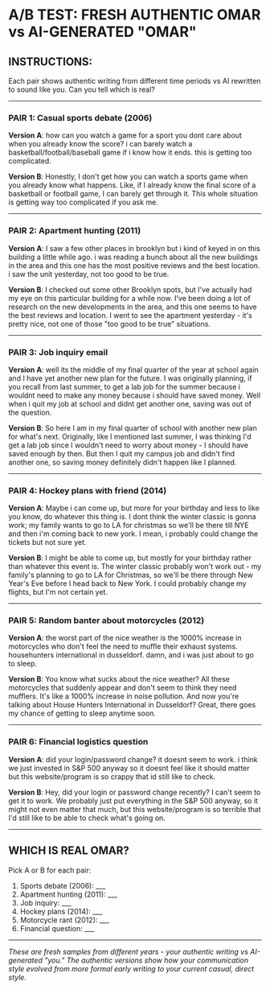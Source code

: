 # A/B TEST: FRESH AUTHENTIC OMAR vs AI-GENERATED "OMAR"

## INSTRUCTIONS:
Each pair shows authentic writing from different time periods vs AI rewritten to sound like you. Can you tell which is real?

---

### PAIR 1: Casual sports debate (2006)

**Version A**:
how can you watch a game for a sport you dont care about when you already know the score? i can barely watch a basketball/football/baseball game if i know how it ends. this is getting too complicated.

**Version B**:
Honestly, I don't get how you can watch a sports game when you already know what happens. Like, if I already know the final score of a basketball or football game, I can barely get through it. This whole situation is getting way too complicated if you ask me.

---

### PAIR 2: Apartment hunting (2011)

**Version A**:
I saw a few other places in brooklyn but i kind of keyed in on this building a little while ago. i was reading a bunch about all the new buildings in the area and this one has the most positive reviews and the best location. i saw the unit yesterday, not too good to be true.

**Version B**:
I checked out some other Brooklyn spots, but I've actually had my eye on this particular building for a while now. I've been doing a lot of research on the new developments in the area, and this one seems to have the best reviews and location. I went to see the apartment yesterday - it's pretty nice, not one of those "too good to be true" situations.

---

### PAIR 3: Job inquiry email

**Version A**:
well its the middle of my final quarter of the year at school again and I have yet another new plan for the future. I was originally planning, if you recall from last summer, to get a lab job for the summer because i wouldnt need to make any money because i should have saved money. Well when i quit my job at school and didnt get another one, saving was out of the question.

**Version B**:
So here I am in my final quarter of school with another new plan for what's next. Originally, like I mentioned last summer, I was thinking I'd get a lab job since I wouldn't need to worry about money - I should have saved enough by then. But then I quit my campus job and didn't find another one, so saving money definitely didn't happen like I planned.

---

### PAIR 4: Hockey plans with friend (2014)

**Version A**:
Maybe i can come up, but more for your birthday and less to like you know, do whatever this thing is. I dont think the winter classic is gonna work; my family wants to go to LA for christmas so we'll be there till NYE and then i'm coming back to new york. I mean, i probably could change the tickets but not sure yet.

**Version B**:
I might be able to come up, but mostly for your birthday rather than whatever this event is. The winter classic probably won't work out - my family's planning to go to LA for Christmas, so we'll be there through New Year's Eve before I head back to New York. I could probably change my flights, but I'm not certain yet.

---

### PAIR 5: Random banter about motorcycles (2012)

**Version A**:
the worst part of the nice weather is the 1000% increase in motorcycles who don't feel the need to muffle their exhaust systems. househunters international in dusseldorf. damn, and i was just about to go to sleep.

**Version B**:
You know what sucks about the nice weather? All these motorcycles that suddenly appear and don't seem to think they need mufflers. It's like a 1000% increase in noise pollution. And now you're talking about House Hunters International in Dusseldorf? Great, there goes my chance of getting to sleep anytime soon.

---

### PAIR 6: Financial logistics question

**Version A**:
did your login/password change? it doesnt seem to work. i think we just invested in S&P 500 anyway so it doesnt feel like it should matter but this website/program is so crappy that id still like to check.

**Version B**:
Hey, did your login or password change recently? I can't seem to get it to work. We probably just put everything in the S&P 500 anyway, so it might not even matter that much, but this website/program is so terrible that I'd still like to be able to check what's going on.

---

## WHICH IS REAL OMAR?

Pick A or B for each pair:

1. Sports debate (2006): ___
2. Apartment hunting (2011): ___
3. Job inquiry: ___
4. Hockey plans (2014): ___
5. Motorcycle rant (2012): ___
6. Financial question: ___

---

*These are fresh samples from different years - your authentic writing vs AI-generated "you." The authentic versions show how your communication style evolved from more formal early writing to your current casual, direct style.*